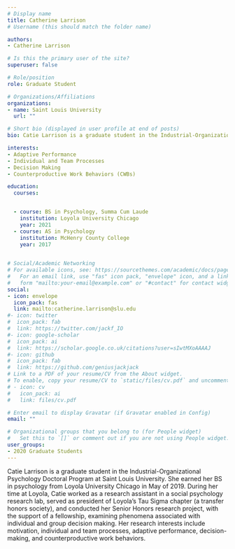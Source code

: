 ```yaml
---
# Display name
title: Catherine Larrison
# Username (this should match the folder name)

authors:
- Catherine Larrison

# Is this the primary user of the site?
superuser: false

# Role/position
role: Graduate Student

# Organizations/Affiliations
organizations:
- name: Saint Louis University
  url: ""

# Short bio (displayed in user profile at end of posts)
bio: Catie Larrison is a graduate student in the Industrial-Organizational Psychology Doctoral Program at Saint Louis University. She earned her BS in psychology from Loyola University Chicago in May of 2019. During her time at Loyola, Catie worked as a research assistant in a social psychology research lab, served as president of Loyola’s Tau Sigma chapter (a transfer honors society), and conducted her Senior Honors research project, with the support of a fellowship, examining phenomena associated with individual and group decision making. Her research interests include motivation, individual and team processes, adaptive performance, decision-making, and counterproductive work behaviors. 

interests:
- Adaptive Performance
- Individual and Team Processes
- Decision Making
- Counterproductive Work Behaviors (CWBs)

education:
  courses:


  - course: BS in Psychology, Summa Cum Laude
    institution: Loyola University Chicago 
    year: 2021
  - course: AS in Psychology
    institution: McHenry County College 
    year: 2017
   

# Social/Academic Networking
# For available icons, see: https://sourcethemes.com/academic/docs/page-builder/#icons
#   For an email link, use "fas" icon pack, "envelope" icon, and a link in the
#   form "mailto:your-email@example.com" or "#contact" for contact widget.
social:
- icon: envelope
  icon_pack: fas
  link: mailto:catherine.larrison@slu.edu
#- icon: twitter
#  icon_pack: fab
#  link: https://twitter.com/jackf_IO
#- icon: google-scholar
#  icon_pack: ai
#  link: https://scholar.google.co.uk/citations?user=sIwtMXoAAAAJ
#- icon: github
#  icon_pack: fab
#  link: https://github.com/geniusjackjack
# Link to a PDF of your resume/CV from the About widget.
# To enable, copy your resume/CV to `static/files/cv.pdf` and uncomment the lines below.
# - icon: cv
#   icon_pack: ai
#   link: files/cv.pdf

# Enter email to display Gravatar (if Gravatar enabled in Config)
email: ""

# Organizational groups that you belong to (for People widget)
#   Set this to `[]` or comment out if you are not using People widget.
user_groups:
- 2020 Graduate Students
---
```


Catie Larrison is a graduate student in the Industrial-Organizational Psychology Doctoral Program at Saint Louis University. She earned her BS in psychology from Loyola University Chicago in May of 2019. During her time at Loyola, Catie worked as a research assistant in a social psychology research lab, served as president of Loyola’s Tau Sigma chapter (a transfer honors society), and conducted her Senior Honors research project, with the support of a fellowship, examining phenomena associated with individual and group decision making. Her research interests include motivation, individual and team processes, adaptive performance, decision-making, and counterproductive work behaviors. 